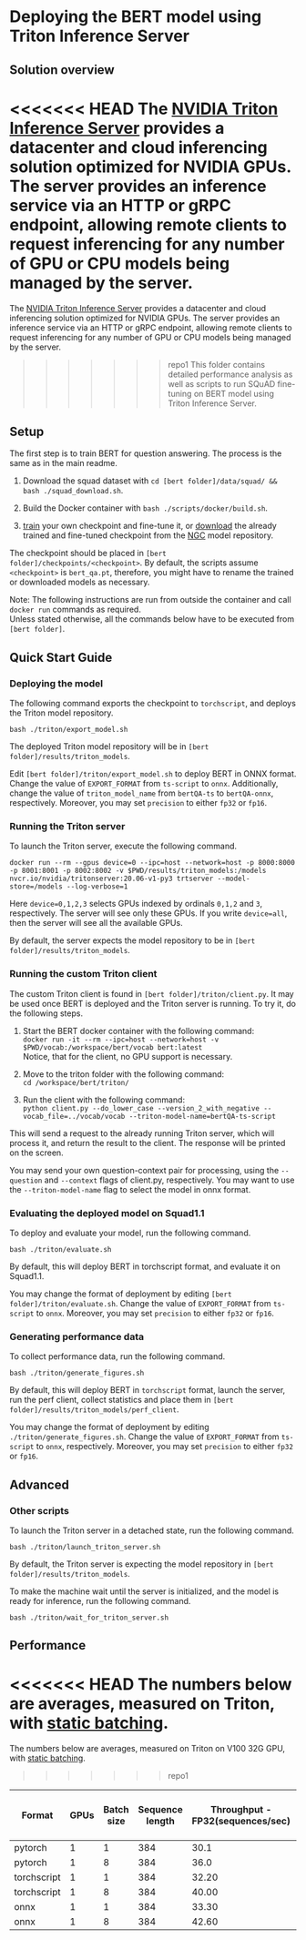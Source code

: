 # Deploying the BERT model using Triton Inference Server

## Solution overview

<<<<<<< HEAD
The [NVIDIA Triton Inference Server](https://github.com/NVIDIA/trtis-inference-server) provides a datacenter and cloud inferencing solution optimized for NVIDIA GPUs. The server provides an inference service via an HTTP or gRPC endpoint, allowing remote clients to request inferencing for any number of GPU or CPU models being managed by the server. 
=======
The [NVIDIA Triton Inference Server](https://github.com/NVIDIA/triton-inference-server) provides a datacenter and cloud inferencing solution optimized for NVIDIA GPUs. The server provides an inference service via an HTTP or gRPC endpoint, allowing remote clients to request inferencing for any number of GPU or CPU models being managed by the server. 
>>>>>>> repo1
This folder contains detailed performance analysis as well as scripts to run SQuAD fine-tuning on BERT model using Triton Inference Server. 

## Setup

The first step is to train BERT for question answering. The process is the same as in the main readme. 

1. Download the squad dataset with `cd [bert folder]/data/squad/ && bash ./squad_download.sh`. 

2. Build the Docker container with `bash ./scripts/docker/build.sh`. 

3. [train](https://github.com/NVIDIA/DeepLearningExamples/tree/master/PyTorch/LanguageModeling/BERT#training-process) your own checkpoint and fine-tune it, or [download](https://ngc.nvidia.com/catalog/models/nvidia:bert_large_pyt_amp_ckpt_squad_qa1_1/files) the already trained and fine-tuned checkpoint from the [NGC](https://ngc.nvidia.com/catalog/models/nvidia:bert_large_pyt_amp_ckpt_squad_qa1_1/files) model repository. 

The checkpoint should be placed in `[bert folder]/checkpoints/<checkpoint>`. By default, the scripts assume `<checkpoint>` is `bert_qa.pt`, therefore, you might have to rename the trained or downloaded models as necessary. 

Note: The following instructions are run from outside the container and call `docker run` commands as required. \
Unless stated otherwise, all the commands below have to be executed from `[bert folder]`. 

## Quick Start Guide

### Deploying the model

The following command exports the checkpoint to `torchscript`, and deploys the Triton model repository. 

`bash ./triton/export_model.sh` 

The deployed Triton model repository will be in `[bert folder]/results/triton_models`. 

Edit `[bert folder]/triton/export_model.sh` to deploy BERT in ONNX format. 
Change the value of `EXPORT_FORMAT` from `ts-script` to `onnx`. Additionally, change the value of `triton_model_name` from `bertQA-ts` to `bertQA-onnx`, respectively. 
Moreover, you may set `precision` to either `fp32` or `fp16`. 

### Running the Triton server

To launch the Triton server, execute the following command. 

`docker run --rm --gpus device=0 --ipc=host --network=host -p 8000:8000 -p 8001:8001 -p 8002:8002 -v $PWD/results/triton_models:/models nvcr.io/nvidia/tritonserver:20.06-v1-py3 trtserver --model-store=/models --log-verbose=1`

Here `device=0,1,2,3` selects GPUs indexed by ordinals `0,1,2` and `3`, respectively. The server will see only these GPUs. If you write `device=all`, then the server will see all the available GPUs. 

By default, the server expects the model repository to be in `[bert folder]/results/triton_models`. 

### Running the custom Triton client

The custom Triton client is found in `[bert folder]/triton/client.py`. 
It may be used once BERT is deployed and the Triton server is running. To try it, do the following steps. 

1. Start the BERT docker container with the following command: \
`docker run -it --rm --ipc=host --network=host -v $PWD/vocab:/workspace/bert/vocab bert:latest` \
Notice, that for the client, no GPU support is necessary. 

2. Move to the triton folder with the following command: \
`cd /workspace/bert/triton/` 

3. Run the client with the following command: \
`python client.py --do_lower_case --version_2_with_negative --vocab_file=../vocab/vocab --triton-model-name=bertQA-ts-script` 

This will send a request to the already running Triton server, which will process it, and return the result to the client. The response will be printed on the screen. 

You may send your own question-context pair for processing, using the `--question` and `--context` flags of client.py, respectively. 
You may want to use the `--triton-model-name` flag to select the model in onnx format. 

### Evaluating the deployed model on Squad1.1

To deploy and evaluate your model, run the following command. 

`bash ./triton/evaluate.sh` 

By default, this will deploy BERT in torchscript format, and evaluate it on Squad1.1. 

You may change the format of deployment by editing `[bert folder]/triton/evaluate.sh`. 
Change the value of `EXPORT_FORMAT` from `ts-script` to `onnx`. Moreover, you may set `precision` to either `fp32` or `fp16`. 

### Generating performance data

To collect performance data, run the following command. 

`bash ./triton/generate_figures.sh` 

By default, this will deploy BERT in `torchscript` format, launch the server, run the perf client, collect statistics and place them in `[bert folder]/results/triton_models/perf_client`. 

You may change the format of deployment by editing `./triton/generate_figures.sh`. Change the value of `EXPORT_FORMAT` from `ts-script` to `onnx`, respectively. 
Moreover, you may set `precision` to either `fp32` or `fp16`. 

## Advanced

### Other scripts

To launch the Triton server in a detached state, run the following command. 

`bash ./triton/launch_triton_server.sh` 

By default, the Triton server is expecting the model repository in `[bert folder]/results/triton_models`. 

To make the machine wait until the server is initialized, and the model is ready for inference, run the following command. 

`bash ./triton/wait_for_triton_server.sh` 

## Performance

<<<<<<< HEAD
The numbers below are averages, measured on Triton, with [static batching](https://docs.nvidia.com/deeplearning/sdk/tensorrt-inference-server-guide/docs/model_configuration.html#scheduling-and-batching). 
=======
The numbers below are averages, measured on Triton on V100 32G GPU, with [static batching](https://docs.nvidia.com/deeplearning/sdk/tensorrt-inference-server-guide/docs/model_configuration.html#scheduling-and-batching). 
>>>>>>> repo1

| Format | GPUs | Batch size | Sequence length | Throughput - FP32(sequences/sec) | Throughput - mixed precision(sequences/sec) | Throughput speedup (mixed precision/FP32)  |
|--------|------|------------|-----------------|----------------------------------|---------------------------------------------|--------------------------------------------|
|pytorch      | 1 | 1 | 384 | 30.1 | 28.0  | 0.93x | 
|pytorch      | 1 | 8 | 384 | 36.0 | 116.8 | 3.24x | 
|torchscript  | 1 | 1 | 384 | 32.20 | 38.40 | 1.19x | 
|torchscript  | 1 | 8 | 384 | 40.00 | 134.40 | 3.36x | 
|onnx         | 1 | 1 | 384 | 33.30 | 92.00 | 2.76x | 
|onnx         | 1 | 8 | 384 | 42.60 | 165.30 | 3.88x | 

